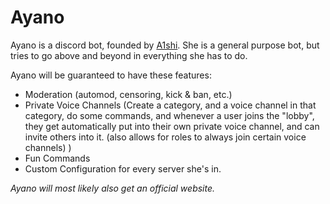 # Ayano

Ayano is a discord bot, founded by [A1shi](https://github.com/chxcolate/).  She is a general purpose bot, but tries to go above and beyond in everything she has to do.

Ayano will be guaranteed to have these features:

- Moderation (automod, censoring, kick & ban, etc.)
- Private Voice Channels (Create a category, and a voice channel in that category, do some commands, and whenever a user joins the "lobby", they get automatically put into their own private voice channel, and can invite others into it. (also allows for roles to always join certain voice channels) )
- Fun Commands
- Custom Configuration for every server she's in.

*Ayano will most likely also get an official website.*
